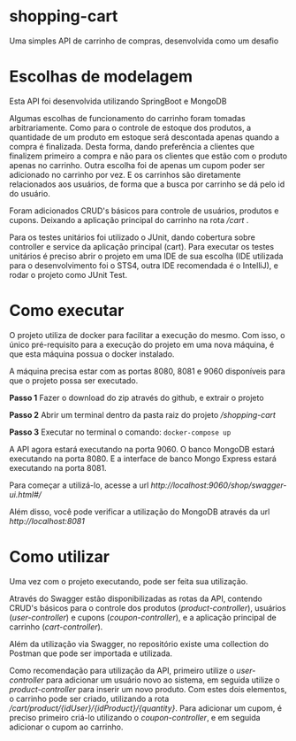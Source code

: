 # shopping-cart
Uma simples API de carrinho de compras, desenvolvida como um desafio

# Escolhas de modelagem
Esta API foi desenvolvida utilizando SpringBoot e MongoDB

Algumas escolhas de funcionamento do carrinho foram tomadas arbitrariamente. Como para o controle de estoque dos produtos, a quantidade de um produto em estoque será descontada apenas quando a compra é finalizada. Desta forma, dando preferência a clientes que finalizem primeiro a compra e não para os clientes que estão com o produto apenas no carrinho. Outra escolha foi de apenas um cupom poder ser adicionado no carrinho por vez. E os carrinhos são diretamente relacionados aos usuários, de forma que a busca por carrinho se dá pelo id do usuário.

Foram adicionados CRUD's básicos para controle de usuários, produtos e cupons. Deixando a aplicação principal do carrinho na rota */cart* .

Para os testes unitários foi utilizado o JUnit, dando cobertura sobre controller e service da aplicação principal (cart). Para executar os testes unitários é preciso abrir o projeto em uma IDE de sua escolha (IDE utilizada para o desenvolvimento foi o STS4, outra IDE recomendada é o IntelliJ), e rodar o projeto como JUnit Test.

# Como executar
O projeto utiliza de docker para facilitar a execução do mesmo. Com isso, o único pré-requisito para a execução do projeto em uma nova máquina, é que esta máquina possua o docker instalado.

A máquina precisa estar com as portas 8080, 8081 e 9060 disponíveis para que o projeto possa ser executado.

**Passo 1**
Fazer o download do zip através do github, e extrair o projeto

**Passo 2**
Abrir um terminal dentro da pasta raiz do projeto */shopping-cart*

**Passo 3**
Executar no terminal o comando: `docker-compose up`

A API agora estará executando na porta 9060.
O banco MongoDB estará executando na porta 8080.
E a interface de banco Mongo Express estará executando na porta 8081.

Para começar a utilizá-lo, acesse a url *http://localhost:9060/shop/swagger-ui.html#/*

Além disso, você pode verificar a utilização do MongoDB através da url *http://localhost:8081*

# Como utilizar
Uma vez com o projeto executando, pode ser feita sua utilização.

Através do Swagger estão disponibilizadas as rotas da API, contendo CRUD's básicos para o controle dos produtos (*product-controller*), usuários (*user-controller*) e cupons (*coupon-controller*), e a aplicação principal de carrinho (*cart-controller*). 

Além da utilização via Swagger, no repositório existe uma collection do Postman que pode ser importada e utilizada.

Como recomendação para utilização da API, primeiro utilize o *user-controller* para adicionar um usuário novo ao sistema, em seguida utilize o *product-controller* para inserir um novo produto. Com estes dois elementos, o carrinho pode ser criado, utilizando a rota */cart/product/{idUser}/{idProduct}/{quantity}*. Para adicionar um cupom, é preciso primeiro criá-lo utilizando o *coupon-controller*, e em seguida adicionar o cupom ao carrinho.

